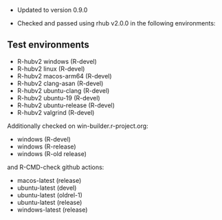 * Updated to version 0.9.0

* Checked and passed using rhub v2.0.0 in the following environments:

## Test environments
- R-hubv2 windows (R-devel)
- R-hubv2 linux (R-devel)
- R-hubv2 macos-arm64 (R-devel)
- R-hubv2 clang-asan (R-devel)
- R-hubv2 ubuntu-clang (R-devel)
- R-hubv2 ubuntu-19 (R-devel)
- R-hubv2 ubuntu-release (R-devel)
- R-hubv2 valgrind (R-devel)


Additionally checked on win-builder.r-project.org:

- windows (R-devel)
- windows (R-release)
- windows (R-old release)

and R-CMD-check github actions:

- macos-latest (release)
- ubuntu-latest (devel)
- ubuntu-latest (oldrel-1)
- ubuntu-latest (release)
- windows-latest (release)
